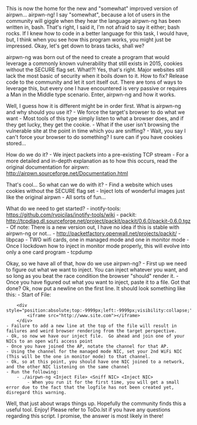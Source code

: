 This is now the home for the new and "somewhat" improved version of airpwn... airpwn-ng!  I say "somewhat", because a lot of users in the community will giggle when they hear the language airpwn-ng has been written in, bash.  That's right, I said it, I'm not afraid to say it either; bash rocks.  If I knew how to code in a better language for this task, I would have, but, I think when you see how this program works, you might just be impressed.  Okay, let's get down to brass tacks, shall we?

airpwn-ng was born out of the need to create a program that would leverage a commonly known vulnerability that still exists in 2015, cookies without the SECURE flag set.  What!?!  Yes, that's right.  Major websites still lack the most basic of security when it boils down to it.  How to fix?  Release code to the community and let it sort itself out.  There are tons of ways to leverage this, but every one I have encountered is very passive or requires a Man in the Middle type scenario.  Enter, airpwn-ng and how it works.

Well, I guess how it is different might be in order first.  What is airpwn-ng and why should you use it?
	- We force the target's browser to do what we want
		- Most tools of this type simply listen to what a browser does, and if they get lucky, they get the cookie.
		- What if the user isn't browsing the vulnerable site at the point in time which you are sniffing?
		- Wait, you say I can't force your browser to do something?  I sure can if you have cookies stored...

How do we do it?
	- We inject packets into a pre-existing TCP stream
		- For a more detailed and in-depth explanation as to how this occurs, read the original documentation for airpwn: http://airpwn.sourceforge.net/Documentation.html

That's cool...  So what can we do with it?
	- Find a website which uses cookies without the SECURE flag set
	- Inject lots of wonderful images just like the original airpwn
	- All sorts of fun...

What do we need to get started?
	- inotify-tools: https://github.com/rvoicilas/inotify-tools/wiki
	- packit: http://tcpdiag.dl.sourceforge.net/project/packit/packit/0.6.0/packit-0.6.0.tgz
		- Of note: There is a new version out, I have no idea if this is stable with airpwn-ng or not...
			- http://packetfactory.openwall.net/projects/packit/
	- libpcap
	- TWO wifi cards, one in managed mode and one in monitor mode
		- Once I lockdown how to inject in monitor mode properly, this will evolve into only a one card program
	- tcpdump

Okay, so we have all of that, how do we use airpwn-ng?
	- First up we need to figure out what we want to inject.  You can inject whatever you want, and so long as you beat the race condition the browser "should" render it.
	- Once you have figured out what you want to inject, paste it to a file.  Got that done?  Ok, now put a newline on the first line.  It should look something like this:
		- Start of File:
		
		<div style="position:absolute;top:-9999px;left:-9999px;visibility:collapse;">
			<iframe src="http://www.site.com"></iframe>
		</div>
	- Failure to add a new line at the top of the file will result in failures and weird browser rendering from the target perspective.
	- Ok, so now we have our inject file.  Go ahead and join one of your NICs to an open wifi access point
	- Once you have joined the AP, notate the channel for that AP.
	- Using the channel for the managed mode NIC, set your 2nd WiFi NIC (This will be the one in monitor mode) to that channel.
	- Ok, so at this point, you should have one NIC joined to a network, and the other NIC listening on the same channel
	- Run the following:
		- ./airpwn-ng <Inject File> <Sniff NIC> <Inject NIC>
			- When you run it for the first time, you will get a small error due to the fact that the logfile has not been created yet, disregard this warning.

Well, that just about wraps things up.  Hopefully the community finds this a useful tool.  Enjoy!
Please refer to ToDo.lst if you have any questions regarding this script.  I promise, the answer is most likely in there!
